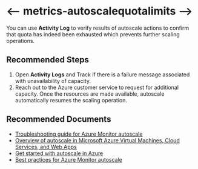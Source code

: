 <properties
    pageTitle="I hit quota limits in Autoscale"
    description="I hit quota limits in Autoscale"
    service="microsoft.insights"
    resource="components"
    authors="shilpasharmaAM"
    ms.author="shilsha"
    displayOrder="2"
    articleId="metrics-autoscalequotalimits"
    selfHelpType="generic"
    supportTopicIds="32684749"
    productPesIds="15527"
    cloudEnvironments="public,fairfax,mooncake,blackforest,usnat, ussec"
	ownershipId="AzureMonitoring_Essentials"
/>

# <-- metrics-autoscalequotalimits -->

You can use **Activity Log** to verify results of autoscale actions to confirm that quota has indeed been exhausted which prevents further scaling operations.

## **Recommended Steps**

1. Open **Activity Logs** and Track if there is a failure message associated with unavailability of capacity.
1. Reach out to the Azure customer service to request for additional capacity. Once the resources are made available, autoscale automatically resumes the scaling operation.


## **Recommended Documents**

* [Troubleshooting guide for Azure Monitor autoscale](https://docs.microsoft.com/azure/azure-monitor/platform/autoscale-troubleshoot)
* [Overview of autoscale in Microsoft Azure Virtual Machines, Cloud Services, and Web Apps](https://docs.microsoft.com/azure/azure-monitor/platform/autoscale-overview)
* [Get started with autoscale in Azure](https://docs.microsoft.com/azure/azure-monitor/platform/autoscale-get-started)
* [Best practices for Azure Monitor autoscale](https://docs.microsoft.com/azure/azure-monitor/platform/autoscale-best-practices)
